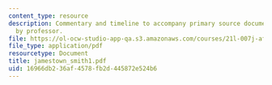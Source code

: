 ```yaml
---
content_type: resource
description: Commentary and timeline to accompany primary source document.  Prepared
  by professor.
file: https://ol-ocw-studio-app-qa.s3.amazonaws.com/courses/21l-007j-after-columbus-fall-2003/16966db236af4578fb2d445872e524b6_jamestown_smith1.pdf
file_type: application/pdf
resourcetype: Document
title: jamestown_smith1.pdf
uid: 16966db2-36af-4578-fb2d-445872e524b6
---
```

